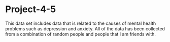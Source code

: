 # Project-4-5
This data set includes data that is related to the causes of mental health problems such as depression and anxiety. All of the data has been collected from a combination of random people and people that I am friends with.
